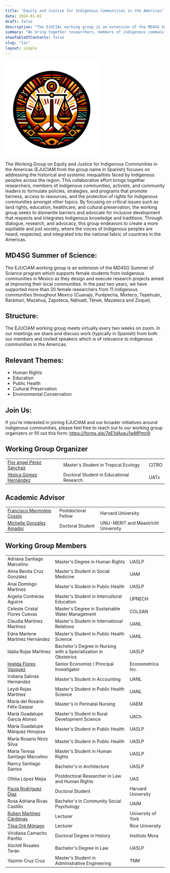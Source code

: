 ```yaml
---
title: "Equity and Justice for Indigenous Communities in the Americas"
date: 2024-01-02
draft: false
description: "The EJUCIAL working group is an extension of the MD4SG Summer of Science program which supports female students from indigenous communities in Mexico as they design and execute research projects aimed at improving their local communities."
summary: "We bring together researchers, members of indigenous communities, activists, and community leaders to formulate policies, strategies, and programs that promote fairness, access to resources, and the protection of rights for Indigenous communities amongst other topics."
showTableOfContents: false
slug: "lac"
layout: simple
---
```


![image info](rednacecyt/ejuciam.jpeg)

The Working Group on Equity and Justice for Indigenous Communities in the Americas (EJUCIAM from the group name in Spanish) focuses on addressing the historical and systemic inequalities faced by Indigenous peoples across the region. This collaborative effort brings together researchers, members of indigenous communities, activists, and community leaders to formulate policies, strategies, and programs that promote fairness, access to resources, and the protection of rights for Indigenous communities amongst other topics. By focusing on critical issues such as land rights, education, healthcare, and cultural preservation, the working group seeks to dismantle barriers and advocate for inclusive development that respects and integrates Indigenous knowledge and traditions. Through dialogue, research, and advocacy, this group endeavors to create a more equitable and just society, where the voices of Indigenous peoples are heard, respected, and integrated into the national fabric of countries in the Americas.

## MD4SG Summer of Science:
The EJUCIAM working group is an extension of the MD4SG Summer of Science program which supports female students from indigenous communities in Mexico as they design and execute research projects aimed at improving their local communities. In the past two years, we have supported more than 20 female researchers from 11 indigenous communities throughout Mexico (Cuanajo, Purépecha, Mixteco, Tepehuán, Rarámuri, Mazahua, Zapoteca, Náhuatl, Tének, Mazateca and Zoque).

## Structure:
The EJUCIAM working group meets virtually every two weeks on zoom. In our meetings we share and discuss work (typically in Spanish) from both our members and invited speakers which is of relevance to indigenous communities in the Americas.

## Relevant Themes:
- Human Rights
- Education
- Public Health
- Cultural Preservation
- Environmental Conservation

## Join Us:
If you’re interested in joining EJUCIAM and our broader initiatives around indigenous communities, please feel free to reach out to our working group organizers or fill out this form: https://forms.gle/7eE1dAoeJ1wMPmri9

## Working Group Organizer
||||
|--- |--- |--- |
|[Flor ángel Pérez Sánchez](https://www.uv.mx/citro/)|Master's Student in Tropical Ecology|CITRO|
|[Yésica Gómez Hernández](https://uatx.mx/)|Doctoral Student in Educational Research|UATx|

## Academic Advisor
||||
|--- |--- |--- |
|[Francisco Marmolejo Cossío](https://www.fmarmolejo.com/)|Postdoctoral Fellow|Harvard University|
|[Michelle González Amador](https://www.m-gonzalezamador.com/)|Doctoral Student|UNU-MERIT and Maastricht University|

## Working Group Members
||||
|--- |--- |--- |
|Adriana Santiago Marcelino|Master's Degree in Human Rights|UASLP|
|Alma Benita Cruz González|Master's Student in Social Medicine|UAM|
|Anai Domingo Martínez|Master's Student in Public Health|UASLP|
|Argelia Contreras Aguirre|Master's Student in Intercultural Education|UPNECH|
|Celeste Cristal Flores Cuevas|Master's Degree in Sustainable Water Management|COLSAN|
|Claudia Martínez Martínez|Master's Student in International Relations|UANL|
|Edna Marlene Martínez Hernández|Master's Student in Public Health Science|UANL|
|Idalia Rojas Martínez|Bachelor's Degree in Nursing with a Specialization in Obstetrics|UASLP|
|[Imelda Flores Vazquez](https://www.linkedin.com/in/dr-imelda-flores-vazquez-1a3262171/)|Senior Economist / Principal Investigator|Econometrica Inc.|
|Iridiana Salinas Hernández|Master's Student in Accounting|UANL|
|Leydi Rojas Martínez|Master's Student in Public Health Science|UANL|
|María del Rosario Félix Gaspar|Master's in Perinatal Nursing|UAEM|
|María Guadalupe García Alonso|Master's Student in Rural Development Science|UACh|
|María Guadalupe Márquez Hinojosa|Master's Student in Public Health|UASLP|
|María Rosario Niniz Silva|Master's Student in Public Health|UASLP|
|María Teresa Santiago Marcelino|Master's Student in Human Rights|UASLP|
|Nancy Santiago Santos|Bachelor's in Architecture|UASLP|
|Ofelia López Mejía|Postdoctoral Researcher in Law and Human Rights|UAS|
|[Paula Rodríguez Díaz](https://paularodrid.wordpress.com/)|Doctoral Student|Harvard University|
|Rosa Adriana Rivas Castillo|Bachelor's in Community Social Psychology|UAIM|
|[Ruben Martínez Cárdenas](https://rubenmtzc.netlify.app/)|Lecturer|University of York|
|[Tilsa Oré Mónago](https://profiles.rice.edu/faculty/tilsa-ore-monago)|Lecturer|Rice University|
|Viridiana Camacho Pánfilo|Doctoral Degree in History|Instituto Mora|
|Xóchitl Rosales Terán|Bachelor's Degree in Law|UASLP|
|Yazmin Cruz Cruz|Master's Student in Administrative Engineering|TNM|
